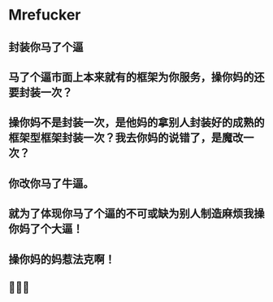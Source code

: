 # Mrefucker
## 封装你马了个逼
## 马了个逼市面上本来就有的框架为你服务，操你妈的还要封装一次？
## 操你妈不是封装一次，是他妈的拿别人封装好的成熟的框架型框架封装一次？我去你妈的说错了，是魔改一次？
## 你改你马了牛逼。
## 就为了体现你马了个逼的不可或缺为别人制造麻烦我操你妈了个大逼！
## 操你妈的妈惹法克啊！
## 🤷🤷🤷

